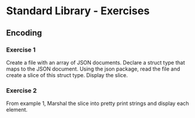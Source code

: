 # Standard Library - Exercises

## Encoding

### Exercise 1
Create a file with an array of JSON documents. Declare a struct type that maps to the JSON document. Using the json package, read the file and create a slice of this struct type. Display the slice.

### Exercise 2
From example 1, Marshal the slice into pretty print strings and display each element.
